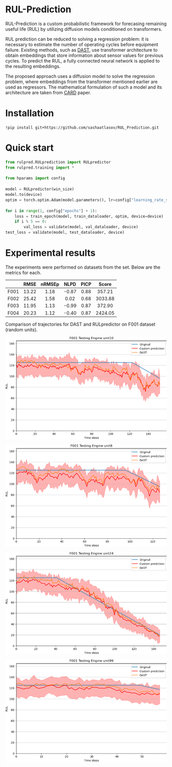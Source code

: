 # RUL-Prediction

RUL-Prediction is a custom probabilistic framework for forecasing remaining useful life (RUL) by utilizing diffusion models conditioned on transformers. 

RUL prediction can be reduced to solving a regression problem: it is necessary to estimate the number of operating cycles before equipment failure. Existing methods, such as [DAST](https://arxiv.org/abs/2106.15842), use transformer architecture to obtain embeddings that store information about sensor values for previous cycles. To predict the RUL, a fully connected neural network is applied to the resulting embeddings. 

The proposed approach uses a diffusion model to solve the regression problem, where embeddings from the transformer mentioned earlier are used as regressors. The mathematical formulation of such a model and its architecture are taken from [CARD](https://arxiv.org/abs/2206.07275) paper.

# Installation

```
!pip install git+https://github.com/sashaatlasov/RUL_Prediction.git
```

# Quick start 

```python
from rulpred.RULprediction import RULpredictor
from rulpred.training import *

from hparams import config

model = RULpredictor(win_size)
model.to(device)
optim = torch.optim.Adam(model.parameters(), lr=config["learning_rate_start"])

for i in range(1, config["epochs"] + 1):
    loss = train_epoch(model, train_dataloader, optim, device=device)
    if i % 5 == 0:
        val_loss = validate(model, val_dataloader, device)
test_loss = validate(model, test_dataloader, device)
```

# Experimental results

The experiments were performed on datasets from the set. Below are the metrics for each.

|      |  RMSE | nRMSEp |  NLPD | PICP |  Score  |
|:----:|:-----:|:------:|:-----:|:----:|:-------:|
| F001 | 13.22 |  1.18  | -0.87 | 0.88 |  357.21 |
| F002 | 25.42 |  1.58  |  0.02 | 0.68 | 3033.88 |
| F003 | 11.95 |  1.13  | -0.99 | 0.87 |  372.90 |
| F004 | 20.23 |  1.12  | -0.40 | 0.87 | 2424.05 |

Comparison of trajectories for DAST and RULpredictor on F001 dataset (random units).

![png](https://github.com/sashaatlasov/RUL-prediction/blob/main/example/pictures/F001_unit10.png)

![png](https://github.com/sashaatlasov/RUL-prediction/blob/main/example/pictures/F001_unit8.png)

![png](https://github.com/sashaatlasov/RUL-prediction/blob/main/example/pictures/F001_unit24.png)

![png](https://github.com/sashaatlasov/RUL-prediction/blob/main/example/pictures/F001_unit99.png)

